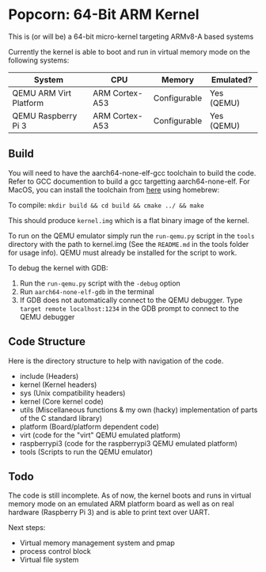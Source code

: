 # Popcorn: 64-Bit ARM Kernel

This is (or will be) a 64-bit micro-kernel targeting ARMv8-A based systems

Currently the kernel is able to boot and run in virtual memory mode on the following systems:

|System                       | CPU           | Memory      | Emulated? |
|---------------------------- |---------------|-------------|-----------|
|QEMU ARM Virt Platform       |ARM Cortex-A53 |Configurable |Yes (QEMU) |
|QEMU Raspberry Pi 3          |ARM Cortex-A53 |Configurable |Yes (QEMU) |

## Build
You will need to have the aarch64-none-elf-gcc toolchain to build the code. Refer to GCC documention to build a gcc targetting aarch64-none-elf.
For MacOS, you can install the toolchain from [here](https://github.com/SergioBenitez/homebrew-osxct) using homebrew:

To compile:
`mkdir build && cd build && cmake ../ && make`

This should produce `kernel.img` which is a flat binary image of the kernel.

To run on the QEMU emulator simply run the `run-qemu.py` script in the `tools` directory with the path to kernel.img (See the `README.md` in the tools folder for usage info).
QEMU must already be installed for the script to work.

To debug the kernel with GDB:

1. Run the `run-qemu.py` script with the `-debug` option
2. Run `aarch64-none-elf-gdb` in the terminal
3. If GDB does not automatically connect to the QEMU debugger. Type `target remote localhost:1234` in the GDB prompt to connect to the QEMU debugger

## Code Structure
Here is the directory structure to help with navigation of the code.

- include       (Headers)
 - kernel       (Kernel headers)
 - sys          (Unix compatibility headers)
- kernel        (Core kernel code)
- utils         (Miscellaneous functions & my own (hacky) implementation of parts of the C standard library)
- platform      (Board/platform dependent code)
 - virt         (code for the "virt" QEMU emulated platform)
 - raspberrypi3 (code for the raspberrypi3 QEMU emulated platform)
- tools         (Scripts to run the QEMU emulator)

## Todo
The code is still incomplete. As of now, the kernel boots and runs in virtual memory mode on an emulated ARM platform board as well as on real hardware (Raspberry Pi 3) and is able to print text over UART.

Next steps:
* Virtual memory management system and pmap
* process control block
* Virtual file system
